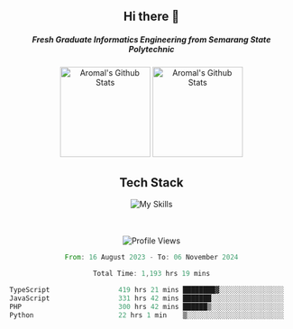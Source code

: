 <div align="center">
  <h2>Hi there 👋</h2>

  <h5>Fresh Graduate Informatics Engineering from Semarang State Polytechnic</h5>

  <img
    height="160"
    alt="Aromal's Github Stats"
    src="https://github-readme-stats.vercel.app/api?username=dafariski77&show_icons=true&theme=tokyonight&count_private=true"
  />
  <img
    alt="Aromal's Github Stats"
    height="160"
    src="https://github-readme-stats.vercel.app/api/top-langs/?username=dafariski77&layout=compact&theme=tokyonight"
  />

  <h2>Tech Stack</h2>
  
![My Skills](https://simpleskill.icons.workers.dev/svg?i=typescript,next.js,react,tailwindcss,shadcnui,reactquery,prisma,socketdotio,zod)

  <br /><br />
  <img src="https://komarev.com/ghpvc/?username=dafariski77&abbreviated=true" alt="Profile Views">
    
  <!--START_SECTION:waka-->

```rust
From: 16 August 2023 - To: 06 November 2024

Total Time: 1,193 hrs 19 mins

TypeScript                 419 hrs 21 mins ████████▓░░░░░░░░░░░░░░░░   34.75 %
JavaScript                 331 hrs 42 mins ███████░░░░░░░░░░░░░░░░░░   27.48 %
PHP                        300 hrs 42 mins ██████▒░░░░░░░░░░░░░░░░░░   24.92 %
Python                     22 hrs 1 min    ▒░░░░░░░░░░░░░░░░░░░░░░░░   01.82 %
```

<!--END_SECTION:waka-->
</div>
